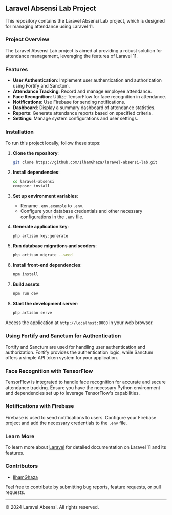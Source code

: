 ## Laravel Absensi Lab Project

This repository contains the Laravel Absensi Lab project, which is designed for managing attendance using Laravel 11.

### Project Overview

The Laravel Absensi Lab project is aimed at providing a robust solution for attendance management, leveraging the features of Laravel 11.

### Features

- **User Authentication**: Implement user authentication and authorization using Fortify and Sanctum.
- **Attendance Tracking**: Record and manage employee attendance.
- **Face Recognition**: Utilize TensorFlow for face recognition in attendance.
- **Notifications**: Use Firebase for sending notifications.
- **Dashboard**: Display a summary dashboard of attendance statistics.
- **Reports**: Generate attendance reports based on specified criteria.
- **Settings**: Manage system configurations and user settings.

### Installation

To run this project locally, follow these steps:

1. **Clone the repository**:

   ```bash
   git clone https://github.com/IlhamGhaza/laravel-absensi-lab.git
   ```

2. **Install dependencies**:

   ```bash
   cd laravel-absensi
   composer install
   ```

3. **Set up environment variables**:

   - Rename `.env.example` to `.env`.
   - Configure your database credentials and other necessary configurations in the `.env` file.

4. **Generate application key**:

   ```bash
   php artisan key:generate
   ```

5. **Run database migrations and seeders**:

   ```bash
   php artisan migrate --seed
   ```

6. **Install front-end dependencies**:

   ```bash
   npm install
   ```

7. **Build assets**:

   ```bash
   npm run dev
   ```

8. **Start the development server**:

   ```bash
   php artisan serve
   ```

Access the application at `http://localhost:8000` in your web browser.

### Using Fortify and Sanctum for Authentication

Fortify and Sanctum are used for handling user authentication and authorization. Fortify provides the authentication logic, while Sanctum offers a simple API token system for your application.

### Face Recognition with TensorFlow

TensorFlow is integrated to handle face recognition for accurate and secure attendance tracking. Ensure you have the necessary Python environment and dependencies set up to leverage TensorFlow's capabilities.

### Notifications with Firebase

Firebase is used to send notifications to users. Configure your Firebase project and add the necessary credentials to the `.env` file.

### Learn More

To learn more about [Laravel](laravel.md) for detailed documentation on Laravel 11 and its features.

### Contributors

- [IlhamGhaza](https://github.com/IlhamGhaza)

Feel free to contribute by submitting bug reports, feature requests, or pull requests.

---

© 2024 Laravel Absensi. All rights reserved.
